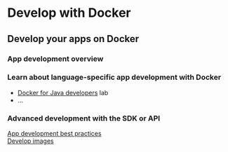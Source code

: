 # Develop with Docker

## Develop your apps on Docker  

### App development overview  

### Learn about language-specific app development with Docker  
- [Docker for Java developers](3/7.md) lab  
- ...

### Advanced development with the SDK or API

[App development best practices](3/1.md)  
[Develop images](3/2.md)  